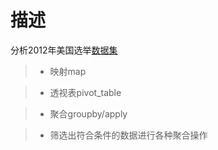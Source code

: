 # 描述 

分析2012年美国选举[数据集](https://github.com/wesm/pydata-book/tree/2nd-edition/datasets/fec)

> * 映射map

> * 透视表pivot_table

> * 聚合groupby/apply

> * 筛选出符合条件的数据进行各种聚合操作
